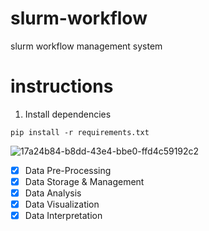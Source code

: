 # slurm-workflow
slurm workflow management system 

# instructions
1) Install dependencies

```pip install -r requirements.txt```

![17a24b84-b8dd-43e4-bbe0-ffd4c59192c2](https://github.com/d1by/slurm-workflow/assets/108338649/33c25a2c-a166-42ff-81ae-d76fcc384974)
- [x] Data Pre-Processing
- [x] Data Storage & Management
- [x] Data Analysis
- [x] Data Visualization
- [x] Data Interpretation
